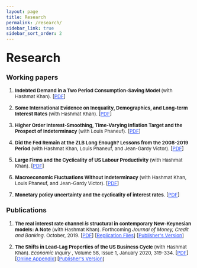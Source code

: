 ```yaml
---
layout: page
title: Research
permalink: /research/
sidebar_link: true
sidebar_sort_order: 2
---
```

### <font size="6"> Research  </font>

### <font size="4">  Working papers  </font>

<ol>

<font size="2"> <li> <b>  Indebted Demand in a Two Period Consumption-Saving Model </b> (with Hashmat Khan). [<a href="https://carleton.ca/economics/wp-content/uploads/cewp21-13-6.pdf" style="color:#1F45FC" target="blank">PDF</a>] </li></font>

<font size="2"> <li> <b>  Some International Evidence on Inequality, Demographics, and Long-term Interest Rates </b> (with Hashmat Khan). [<a href="https://carleton.ca/economics/wp-content/uploads/cewp21-10-5.pdf" style="color:#1F45FC" target="blank">PDF</a>] </li></font>

<font size="2"> <li>  <b> Higher Order Interest-Smoothing, Time-Varying Inflation Target and the Prospect of Indeterminacy </b> (with Louis Phaneuf). [<a href="https://braultjosh.github.io/pdfs/BP_2022_Indeterminacy.pdf" style="color:#1F45FC" target="blank">PDF</a>] </li></font>

<font size="2"> <li>  <b>  Did the Fed Remain at the ZLB Long Enough? Lessons from the 2008-2019 Period  </b> (with Hashmat Khan, Louis Phaneuf, and Jean-Gardy Victor). [<a href="https://braultjosh.github.io/pdfs/MP_2008-2019.pdf" style="color:#1F45FC" target="blank">PDF</a>]  </li></font>

<font size="2"> <li>  <b> Large Firms and the Cyclicality of US Labour Productivity </b> (with Hashmat Khan). [<a href="https://carleton.ca/economics/wp-content/uploads/cewp21-02-1.pdf" style="color:#1F45FC" target="blank">PDF</a>] </li></font>

<font size="2"> <li>  <b> Macroeconomic Fluctuations Without Indeterminacy </b> (with Hashmat Khan, Louis Phaneuf, and Jean-Gardy Victor). [<a href="https://braultjosh.github.io/pdfs/Macro_Fluctuations.pdf" style="color:#1F45FC" target="blank">PDF</a>] </li></font>

<font size="2"> <li>  <b> Monetary policy uncertainty and the cyclicality of interest rates</b>. [<a href="https://braultjosh.github.io/pdfs/RR_SEP_V1.pdf" style="color:#1F45FC" target="blank">PDF</a>] </li></font>

</ol>

### <font size="4">  Publications  </font>

<ol>

<font size="2"> <li>  <b> The real interest rate channel <em> is </em> structural in contemporary New-Keynesian models: A Note </b> (with Hashmat Khan).  Forthcoming <i> Journal of Money, Credit and Banking</i>. October, 2019. [<a href="https://braultjosh.github.io/pdfs/BK_NK_Note.pdf" style="color:#1F45FC">PDF</a>]  [<a href="https://github.com/braultjosh/BK2019JMCB" style="color:#1F45FC">Replication Files</a>] [<a href="https://onlinelibrary.wiley.com/doi/10.1111/jmcb.12894" style="color:#1F45FC">Publisher's Version</a>] </li> </font>

<font size="2"> <li> <b> The Shifts in Lead-Lag Properties of the US Business Cycle </b> (with Hashmat Khan). <i> Economic Inquiry </i>, Volume 58, Issue 1, January 2020, 319-334. [<a href="https://braultjosh.github.io/pdfs/BK_LeadLag.pdf" style="color:#1F45FC">PDF</a>] [<a href="https://braultjosh.github.io/pdfs/LeadLag_Appendix.pdf" style="color:#1F45FC">Online Appendix</a>] [<a href="https://onlinelibrary.wiley.com/doi/full/10.1111/ecin.12841" style="color:#1F45FC">Publisher's Version</a>]  </li> </font>

</ol>
